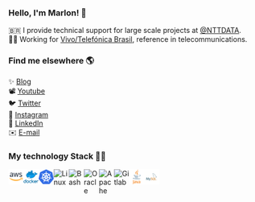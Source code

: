 ### Hello, I'm Marlon! 👋

🇧🇷  I provide technical support for large scale projects at [@NTTDATA](https://github.com/NTTDATA). <br>
👩‍💻  Working for [Vivo/Telefónica Brasil](https://github.com/telefonica), reference in telecommunications. <br>

### Find me elsewhere 🌎

✨  [Blog](https://m4rlonalvesilva.hashnode.dev) <br>
📽️  [Youtube](https://www.youtube.com/channel/UC1yOfZ5sa66GA7FJ6fWdPcA) <br>
🐦  [Twitter](https://twitter.com/m4rlonalvesilva) <br>
📸  [Instagram](https://www.instagram.com/m4rlonalvesilva) <br>
💼  [LinkedIn](https://www.linkedin.com/in/m4rlonalvesilva) <br>
✉️  [E-mail](mailto:marlonesx@gmail.com) <br>

### My technology Stack 👩‍💻

<img align="left" alt="AWS" width="30px" src="https://raw.githubusercontent.com/github/explore/fbceb94436312b6dacde68d122a5b9c7d11f9524/topics/aws/aws.png" />
<img align="left" alt="Docker" width="30px" src="https://raw.githubusercontent.com/github/explore/80688e429a7d4ef2fca1e82350fe8e3517d3494d/topics/docker/docker.png" />
<img align="left" alt="Kubernetes" width="30px" src="https://raw.githubusercontent.com/github/explore/80688e429a7d4ef2fca1e82350fe8e3517d3494d/topics/kubernetes/kubernetes.png" />
<img align="left" alt="Linux" width="30px" src="https://cdn.jsdelivr.net/gh/devicons/devicon/icons/linux/linux-original.svg" />
<img align="left" alt="Bash" width="30px" src="https://cdn.jsdelivr.net/gh/devicons/devicon/icons/bash/bash-original.svg" />
<img align="left" alt="Oracle" width="30px" src="https://cdn.jsdelivr.net/gh/devicons/devicon/icons/oracle/oracle-original.svg" />
<img align="left" alt="Apache" width="30px" src="https://cdn.jsdelivr.net/gh/devicons/devicon/icons/apache/apache-original.svg" />
<img align="left" alt="Gitlab" width="30px" src="https://cdn.jsdelivr.net/gh/devicons/devicon/icons/gitlab/gitlab-original.svg" />
<img align="left" alt="Java" width="30px" src="https://raw.githubusercontent.com/github/explore/80688e429a7d4ef2fca1e82350fe8e3517d3494d/topics/java/java.png" />
<img align="left" alt="Mysql" width="30px" src="https://raw.githubusercontent.com/github/explore/80688e429a7d4ef2fca1e82350fe8e3517d3494d/topics/mysql/mysql.png" />

<br />
<br />
